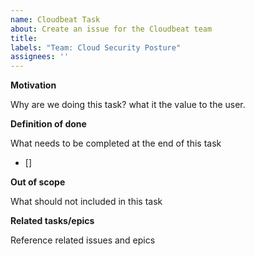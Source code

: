 ```yaml
---
name: Cloudbeat Task
about: Create an issue for the Cloudbeat team
title: 
labels: "Team: Cloud Security Posture"
assignees: ''
---
```


**Motivation**

Why are we doing this task? what it the value to the user. 

**Definition of done**

What needs to be completed at the end of this task 
- []

**Out of scope**

What should not included in this task  


**Related tasks/epics**

Reference related issues and epics